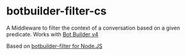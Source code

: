 # botbuilder-filter-cs
A Middleware to filter the context of a conversation based on a given predicate. Works with [Bot Builder v4](https://github.com/Microsoft/botbuilder-dotnet)

Based on [botbuilder-filter for Node.JS](https://github.com/ryanvolum/botbuilder-filter)
